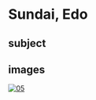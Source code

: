 # Sundai, Edo

## subject

## images

[![05](https://upload.wikimedia.org/wikipedia/commons/thumb/1/11/The_Fuji_seen_from_the_Mishima_pass.jpg/290px-The_Fuji_seen_from_the_Mishima_pass.jpg)](https://en.wikipedia.org/wiki/File:The_Fuji_seen_from_the_Mishima_pass.jpg)

